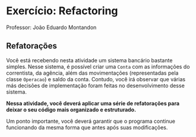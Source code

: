 # Exercício: Refactoring

Professor: João Eduardo Montandon

## Refatorações

Você está recebendo nesta atividade um sistema bancário bastante simples.
Nesse sistema, é possível criar uma `Conta` com as informações do correntista, da agência, além das movimentações (representadas pela classe `Operacao`) e saldo da conta.
Contudo, você irá observar que várias más decisões de implementação foram feitas no desenvolvimento desse sistema.

**Nessa atividade, você deverá aplicar uma série de refatorações para deixar o seu código mais organizado e estruturado.**

Um ponto importante, você deverá garantir que o programa continue funcionando da mesma forma que antes após suas modificações.